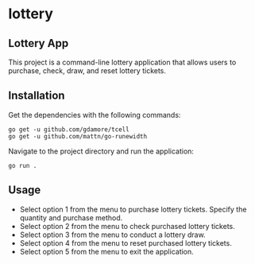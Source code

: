 # lottery
## Lottery App
This project is a command-line lottery application that allows users to purchase, check, draw, and reset lottery tickets.

## Installation

Get the dependencies with the following commands:

```
go get -u github.com/gdamore/tcell
go get -u github.com/mattn/go-runewidth
```
Navigate to the project directory and run the application:
```
go run .
```

## Usage
- Select option 1 from the menu to purchase lottery tickets. Specify the quantity and purchase method.
- Select option 2 from the menu to check purchased lottery tickets.
- Select option 3 from the menu to conduct a lottery draw.
- Select option 4 from the menu to reset purchased lottery tickets.
- Select option 5 from the menu to exit the application.
